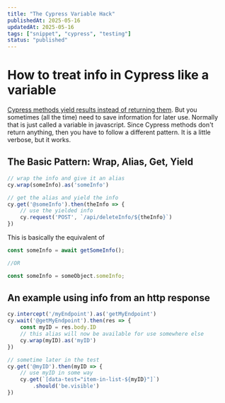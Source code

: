 ```yaml
---
title: "The Cypress Variable Hack"
publishedAt: 2025-05-16
updatedAt: 2025-05-16
tags: ["snippet", "cypress", "testing"]
status: "published"
---
```

# How to treat info in Cypress like a variable

[Cypress methods yield results instead of returning them](https://docs.cypress.io/app/core-concepts/introduction-to-cypress#:~:text=Cypress%20commands%20do%20not%20return%20their%20subjects%2C%20they%20yield%20them). But you sometimes (all the time) need to save information for later use. Normally that is just called a variable in javascript. Since Cypress methods don't return anything, then you have to follow a different pattern. It is a little verbose, but it works.

## The Basic Pattern: Wrap, Alias, Get, Yield
```js
// wrap the info and give it an alias
cy.wrap(someInfo).as('someInfo')

// get the alias and yield the info
cy.get('@someInfo').then(theInfo => {
    // use the yielded info
    cy.request('POST', `/api/deleteInfo/${theInfo}`)
})
```

This is basically the equivalent of 
```js
const someInfo = await getSomeInfo();

//OR

const someInfo = someObject.someInfo;
```

## An example using info from an http response
```js
cy.intercept('/myEndpoint').as('getMyEndpoint')
cy.wait('@getMyEndpoint').then(res => {
    const myID = res.body.ID
    // this alias will now be available for use somewhere else
    cy.wrap(myID).as('myID')
})

// sometime later in the test
cy.get('@myID').then(myID => {
    // use myID in some way
    cy.get(`[data-test="item-in-list-${myID}"]`)
        .should('be.visible')
})
```

